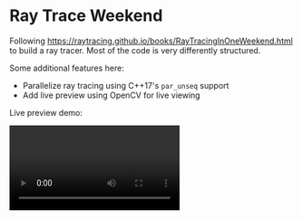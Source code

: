 Ray Trace Weekend
=================

Following https://raytracing.github.io/books/RayTracingInOneWeekend.html
to build a ray tracer. Most of the code is very differently structured.

Some additional features here:

- Parallelize ray tracing using C++17's `par_unseq` support
- Add live preview using OpenCV for live viewing

Live preview demo:

<video src='results/13-live-preview.mp4'/>

## Incremental Results

